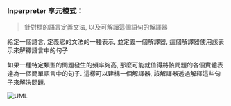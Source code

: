 ### Inperpreter 享元模式：
> 針對標的語言定義文法, 以及可解讀這個語句的解譯器

給定一個語言, 定義它的文法的一種表示, 並定義一個解譯器, 這個解譯器使用該表示來解釋語言中的句子

如果一種特定類型的問題發生的頻率夠高, 那麼可能就值得將該問題的各個實體表達為一個簡單語言中的句子. 這樣可以建構一個解譯器,
該解譯器透過解釋這些句子來解決問題.

![UML](https://github.com/kimi0230/DesignPatternGolang/blob/master/UML/Inperpreter.png?raw=true)